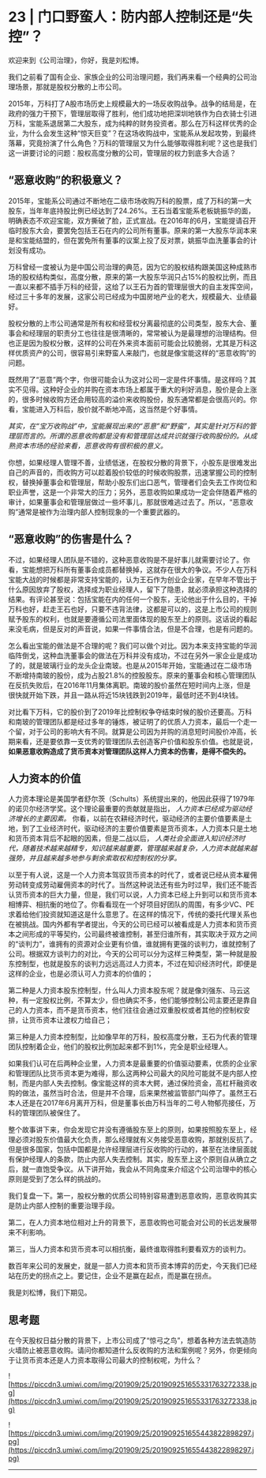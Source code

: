 # 23 | 门口野蛮人：防内部人控制还是“失控”？

欢迎来到《公司治理》，你好，我是刘松博。

我们之前看了国有企业、家族企业的公司治理问题，我们再来看一个经典的公司治理场景，那就是股权分散的上市公司。

2015年，万科打了A股市场历史上规模最大的一场反收购战争。战争的结局是，在政府的强力干预下，管理层取得了胜利，他们成功地把深圳地铁作为白衣骑士引进万科，宝能系退居第二大股东，成为纯粹的财务投资者。那么在万科这样优秀的企业，为什么会发生这种“惊天巨变”？在这场收购战中，宝能系从发起攻势，到最终落幕，究竟扮演了什么角色？万科的管理层又为什么能够取得胜利呢？这也是我们这一讲要讨论的问题：股权高度分散的公司，管理层的权力到底多大合适？

## “恶意收购”的积极意义？

2015年，宝能系公司通过不断地在二级市场收购万科的股票，成了万科的第一大股东，当年年底持股比例已经达到了24.26%。王石当着宝能系老板姚振华的面，明确表态不欢迎宝能，双方撕破了脸，正式宣战。在2016年的6月，宝能提请召开临时股东大会，要罢免包括王石在内的公司所有董事。原来的第一大股东华润本来是和宝能结盟的，但在罢免所有董事的议案上投了反对票，姚振华血洗董事会的计划没有成功。

万科曾经一度被认为是中国公司治理的典范，因为它的股权结构跟美国这种成熟市场的股权结构类似，高度分散，原来的第一大股东华润只占15%的股权比例，而且一直以来都不插手万科的经营，这给了以王石为首的管理层很大的自主发挥空间，经过三十多年的发展，这家公司已经成为中国房地产业的老大，规模最大、业绩最好。

股权分散的上市公司通常是所有权和经营权分离最彻底的公司类型，股东大会、董事会和经理层的职责分工也往往是很清晰的，常常被认为是最理想的治理结构。但也正是因为股权分散，这样的公司在外来资本面前可能会比较脆弱，尤其是万科这样优质资产的公司，很容易引来野蛮人来敲门，也就是像宝能这样的“恶意收购”的问题。

既然用了“恶意”两个字，你很可能会认为这对公司一定是件坏事情。是这样吗？其实不见得。这种好企业的并购在资本市场上都属于重大的利好消息，股价是会上涨的，很多时候收购方还会用较高的溢价来收购股份，股东通常都是会很高兴的。你看，宝能进入万科后，股价就不断地冲高，这当然是个好事情。

 *其实，在“宝万收购战”中，宝能展现出来的“恶意”和“野蛮”，其实是针对万科的管理层而言的。所谓的恶意收购都是没有和管理层达成共识就强行收购股份的。从成熟资本市场的经验来看，恶意收购有很积极的意义。*

你想，如果经理人管理不善，业绩低迷，在股权分散的背景下，小股东是很难发出自己的声音的，而收购方可以趁着股价较低的时候收购股票，迅速掌握公司的控制权，替换掉董事会和管理层，帮助小股东们出口恶气，管理者们会失去工作岗位和职业声誉，这是一个非常大的压力；另外，恶意收购如果成功一定会伴随着严格的审计，如果董事会和管理层做过一些坏事儿，那就很难逃过去了。所以，“恶意收购”通常是被作为治理内部人控制现象的一个重要武器的。

## “恶意收购”的伤害是什么？

不过，如果经理人团队是不错的，这种恶意收购是不是好事儿就需要讨论了。你看，宝能想把万科所有董事会成员都替换掉，这就存在很大的争议。不少人在万科宝能大战的时候都是非常支持宝能的，认为王石作为创业企业家，在早年不管出于什么原因放弃了股权，选择成为职业经理人，留下了隐患，就必须承担这种选择的结果。有评论甚至说：包括宝能在内的任何一个股东，无论他出于什么目的，干掉万科也好，赶走王石也好，只要不违背法律，这都是可以的，这是上市公司的规则赋予股东的权利，也就是要遵循公司法里面体现的股东至上的原则。这话说的看起来没毛病，但是反对的声音说，如果一件事情合法，但是不合理，也是有问题的。

怎么看出宝能的做法是不合理的呢？我们可以做个对比。因为本来支持宝能的华润临阵倒戈，这种血洗董事会的做法在万科并没有成功，不过在另外一家企业是成功了的，就是玻璃行业的龙头企业南玻。也是从2015年开始，宝能通过在二级市场不断增持南玻的股份，成为占股21.8%的控股股东。原来的董事会和核心管理团队在反抗失败后，在2016年11月集体离职。南玻的股价虽然在短时间内上涨，但是很快就开始下跌，并且一路从将近15块钱跌到2019年，最低时还不到4块钱。

对比看下万科，它的股价到了2019年比控制权争夺结束时候的股价还要高。万科和南玻的管理团队都是经过多年的锤炼，被证明了的优质人力资本，最后一个走一个留，对于公司的影响大有不同。就算是公司因为并购的消息短时间股价冲高，长期来看，还是要依靠一支优秀的管理团队去创造客户价值和股东价值。也就是说， **如果恶意收购造成了货币资本对管理团队这样人力资本的伤害，是得不偿失的。**

## 人力资本的价值

人力资本理论是美国学者舒尔茨（Schults）系统提出来的，他因此获得了1979年的诺贝尔经济学奖。这个理论最重要的贡献就是指出， *人力资本已经成为驱动经济增长的主要因素。* 你看，以前在农耕经济时代，驱动经济的主要价值要素是土地，到了工业经济时代，驱动经济的主要价值要素是货币资本，人力资本只是土地和货币资本背后不起眼的因素，但是二战以后， *人类社会全面进入知识经济时代，随着技术越来越精专，知识越来越重要，管理越来越复杂，人力资本就越来越强势，并且越来越多地参与剩余索取权和控制权的分享。*

以至于有人说，这是一个人力资本驾驭货币资本的时代了，或者说已经从资本雇佣劳动转变成劳动雇佣资本的时代了。当然这种说法还有些为时过早，我们还不能否认货币资本的巨大力量，但是，我们可以说，人力资本已经上升到可以和货币资本相博弈、相抗衡的地位了。你看看现在一个好项目好团队的周围，有多少VC、PE求着给他们投资就知道这是什么意思了。在这样的情况下，传统的委托代理关系也在被挑战。国内外都有学者提出，今天的公司已经可以被看成是人力资本和货币资本之间形成的平等契约，公司最终被谁控制，甚至归谁所有，其实取决于双方之间的“谈判力”，谁拥有的资源对企业更有价值，谁就拥有更强的谈判力，谁就控制了公司。根据双方谈判力的对比，今天的公司可以分为这样三种类型，第一种就是股东控制型，也就是股东的谈判力远远高过人力资本，不过在知识经济时代，即便是这样的企业，也是必须认可人力资本的价值的；

第二种是人力资本股东控制型，什么叫人力资本股东呢？就是像刘强东、马云这种，有一定股权比例，不算太少，但也确实不多，他们能够控制公司主要还是靠自己的人力资本，而不是货币资本，他们往往会通过双重股权或者其他的控制权安排，让货币资本让渡权力给自己；

第三种是人力资本控制型，比如像早年的万科，股权高度分散，王石为代表的管理团队控制着企业，他们的股权比例加起来都不到1%，完全是职业经理人。

如果我们认可在后两种企业里，人力资本是最重要的价值驱动要素，优质的企业家和管理团队比货币资本更为难得，那么这两种公司最大的风险可能就不是内部人控制，而是内部人失去控制。像宝能这样的资本大鳄，通过保险资金，高杠杆融资收购的做法，虽然当时合法，但是并不合理，后来果然被监管部门叫停了。虽然王石本人还是在2017年6月离开万科，但是董事长由万科当年的二号人物郁亮接任，万科的管理团队被保住了。

整个故事讲下来，你会发现它并没有遵循股东至上的原则，如果按照股东至上，经理必须对股东价值最大化负责，那么经理就有义务接受恶意收购，那就别反抗了。但是很多国家，包括中国都是允许经理层进行反收购的行动的，甚至在法律层面就有保护经理人的条款，防止内部人失去控制。其实，股东至上这个原则自从确立之后，就一直饱受争议。从下讲开始，我会从不同角度来介绍这个公司治理中的核心原则是受到了怎么样的挑战的。

我们复盘一下。第一，股权分散的优质公司特别容易遭到恶意收购，恶意收购其实是防止内部人控制的重要治理手段。

第二，在人力资本地位相对上升的背景下，恶意收购也可能会对公司的长远发展带来不利影响。

第三，当人力资本和货币资本可以相抗衡，最终谁取得胜利要看双方的谈判力。

数百年来公司的发展史，就是一部人力资本和货币资本博弈的历史，今天我们已经站在历史的拐点之上。要记住，企业不是赢在起点，而是赢在拐点。

我是刘松博，我们下期见。

## 思考题

在今天股权日益分散的背景下，上市公司成了“惊弓之鸟”，想着各种方法去筑造防火墙防止被恶意收购。请问你都知道什么反收购的方法和案例呢？另外，你更倾向于让货币资本还是人力资本取得公司最大的控制权呢，为什么？

![https://piccdn3.umiwi.com/img/201909/25/201909251655331763272338.jpg](https://piccdn3.umiwi.com/img/201909/25/201909251655331763272338.jpg)

![https://piccdn3.umiwi.com/img/201909/25/201909251655443822898297.jpg](https://piccdn3.umiwi.com/img/201909/25/201909251655443822898297.jpg)

---
